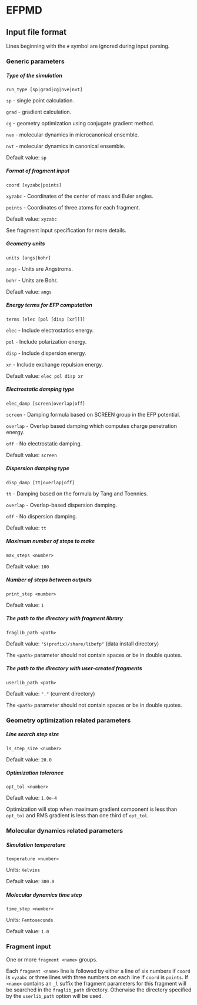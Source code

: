 # EFPMD

## Input file format

Lines beginning with the `#` symbol are ignored during input parsing.

### Generic parameters

##### Type of the simulation

`run_type [sp|grad|cg|nve|nvt]`

`sp` - single point calculation.

`grad` - gradient calculation.

`cg` - geometry optimization using conjugate gradient method.

`nve` - molecular dynamics in microcanonical ensemble.

`nvt` - molecular dynamics in canonical ensemble.

Default value: `sp`

##### Format of fragment input

`coord [xyzabc|points]`

`xyzabc` - Coordinates of the center of mass and Euler angles.

`points` - Coordinates of three atoms for each fragment.

Default value: `xyzabc`

See fragment input specification for more details.

##### Geometry units

`units [angs|bohr]`

`angs` - Units are Angstroms.

`bohr` - Units are Bohr.

Default value: `angs`

##### Energy terms for EFP computation

`terms [elec [pol [disp [xr]]]]`

`elec` - Include electrostatics energy.

`pol` - Include polarization energy.

`disp` - Include dispersion energy.

`xr` - Include exchange repulsion energy.

Default value: `elec pol disp xr`

##### Electrostatic damping type

`elec_damp [screen|overlap|off]`

`screen` - Damping formula based on SCREEN group in the EFP potential.

`overlap` - Overlap based damping which computes charge penetration energy.

`off` - No electrostatic damping.

Default value: `screen`

##### Dispersion damping type

`disp_damp [tt|overlap|off]`

`tt` - Damping based on the formula by Tang and Toennies.

`overlap` - Overlap-based dispersion damping.

`off` - No dispersion damping.

Default value: `tt`

##### Maximum number of steps to make

`max_steps <number>`

Default value: `100`

##### Number of steps between outputs

`print_step <number>`

Default value: `1`

##### The path to the directory with fragment library

`fraglib_path <path>`

Default value: `"$(prefix)/share/libefp"` (data install directory)

The `<path>` parameter should not contain spaces or be in double quotes.

##### The path to the directory with user-created fragments

`userlib_path <path>`

Default value: `"."` (current directory)

The `<path>` parameter should not contain spaces or be in double quotes.

### Geometry optimization related parameters

##### Line search step size

`ls_step_size <number>`

Default value: `20.0`

##### Optimization tolerance

`opt_tol <number>`

Default value: `1.0e-4`

Optimization will stop when maximum gradient component is less than `opt_tol`
and RMS gradient is less than one third of `opt_tol`.

### Molecular dynamics related parameters

##### Simulation temperature

`temperature <number>`

Units: `Kelvins`

Default value: `300.0`

##### Molecular dynamics time step

`time_step <number>`

Units: `Femtoseconds`

Default value: `1.0`

### Fragment input

One or more `fragment <name>` groups.

Each `fragment <name>` line is followed by either a line of six numbers if
`coord` is `xyzabc` or three lines with three numbers on each line if `coord`
is `points`. If `<name>` contains an `_l` suffix the fragment parameters for
this fragment will be searched in the `fraglib_path` directory. Otherwise the
directory specified by the `userlib_path` option will be used.
